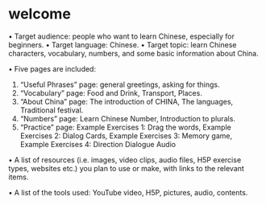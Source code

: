 <h1> welcome </h1>
<p> 
  

•	Target audience: people who want to learn Chinese, especially for beginners. 
•	Target language: Chinese. 
•	Target topic: learn Chinese characters, vocabulary, numbers, and some basic information about China.  

•	Five pages are included: 
1. “Useful Phrases” page: general greetings, asking for things.
2. “Vocabulary” page: Food and Drink, Transport, Places.
3. “About China” page: The introduction of CHINA, The languages, Traditional festival.
4. “Numbers” page: Learn Chinese Number, Introduction to plurals.
5. “Practice” page: Example Exercises 1: Drag the words, Example Exercises 2: Dialog Cards, Example Exercises 3: Memory game, Example Exercises 4: Direction Dialogue Audio

•	A list of resources (i.e. images, video clips, audio files, H5P exercise types, websites etc.) you plan to use or make, with links to the relevant items.

•	A list of the tools used:  YouTube video, H5P, pictures, audio, contents.

</p>
